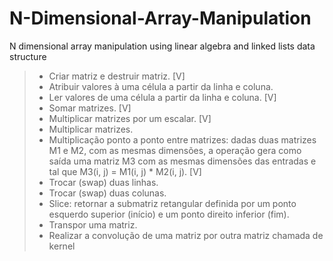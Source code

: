 # N-Dimensional-Array-Manipulation
N dimensional array manipulation using linear algebra and linked lists data structure

> - Criar matriz e destruir matriz. [V]
> - Atribuir valores à uma célula a partir da linha e coluna.
> - Ler valores de uma célula a partir da linha e coluna. [V]
> - Somar matrizes. [V]
> - Multiplicar matrizes por um escalar. [V]
> - Multiplicar matrizes.
> - Multiplicação ponto a ponto entre matrizes: dadas duas matrizes M1 e M2, com as mesmas dimensões, a operação gera como saída uma matriz M3 com as mesmas dimensões das entradas e tal que M3(i, j) = M1(i, j) * M2(i, j). [V]
> - Trocar (swap) duas linhas.
> - Trocar (swap) duas colunas.
> - Slice: retornar a submatriz retangular definida por um ponto esquerdo superior (início) e um ponto direito inferior (fim).
> - Transpor uma matriz.
> - Realizar a convolução de uma matriz por outra matriz chamada de kernel